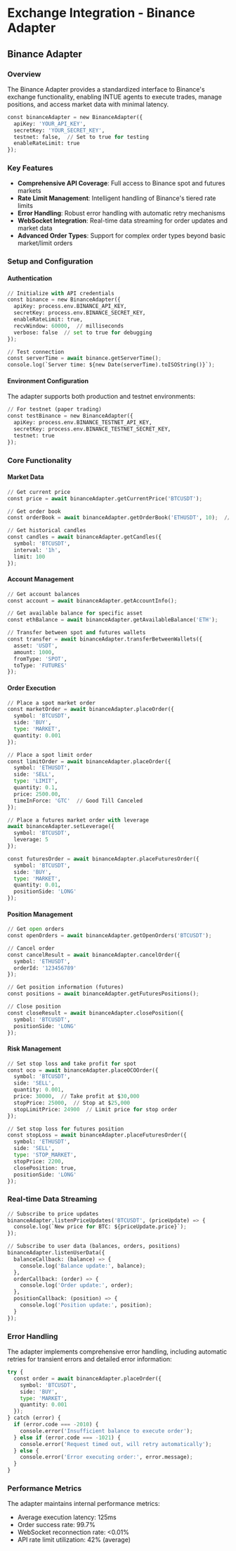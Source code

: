 # Exchange Integration - Binance Adapter

## Binance Adapter

### Overview

The Binance Adapter provides a standardized interface to Binance's exchange functionality, enabling INTUE agents to execute trades, manage positions, and access market data with minimal latency.

```python
const binanceAdapter = new BinanceAdapter({
  apiKey: 'YOUR_API_KEY',
  secretKey: 'YOUR_SECRET_KEY',
  testnet: false,  // Set to true for testing
  enableRateLimit: true
});
```

### Key Features

* **Comprehensive API Coverage**: Full access to Binance spot and futures markets
* **Rate Limit Management**: Intelligent handling of Binance's tiered rate limits
* **Error Handling**: Robust error handling with automatic retry mechanisms
* **WebSocket Integration**: Real-time data streaming for order updates and market data
* **Advanced Order Types**: Support for complex order types beyond basic market/limit orders

### Setup and Configuration

#### Authentication

```python
// Initialize with API credentials
const binance = new BinanceAdapter({
  apiKey: process.env.BINANCE_API_KEY,
  secretKey: process.env.BINANCE_SECRET_KEY,
  enableRateLimit: true,
  recvWindow: 60000,  // milliseconds
  verbose: false  // set to true for debugging
});

// Test connection
const serverTime = await binance.getServerTime();
console.log(`Server time: ${new Date(serverTime).toISOString()}`);
```

#### Environment Configuration

The adapter supports both production and testnet environments:

```python
// For testnet (paper trading)
const testBinance = new BinanceAdapter({
  apiKey: process.env.BINANCE_TESTNET_API_KEY,
  secretKey: process.env.BINANCE_TESTNET_SECRET_KEY,
  testnet: true
});
```

### Core Functionality

#### Market Data

```python
// Get current price
const price = await binanceAdapter.getCurrentPrice('BTCUSDT');

// Get order book
const orderBook = await binanceAdapter.getOrderBook('ETHUSDT', 10);  // depth of 10

// Get historical candles
const candles = await binanceAdapter.getCandles({
  symbol: 'BTCUSDT',
  interval: '1h',
  limit: 100
});
```

#### Account Management

```python
// Get account balances
const account = await binanceAdapter.getAccountInfo();

// Get available balance for specific asset
const ethBalance = await binanceAdapter.getAvailableBalance('ETH');

// Transfer between spot and futures wallets
const transfer = await binanceAdapter.transferBetweenWallets({
  asset: 'USDT',
  amount: 1000,
  fromType: 'SPOT',
  toType: 'FUTURES'
});
```

#### Order Execution

```python
// Place a spot market order
const marketOrder = await binanceAdapter.placeOrder({
  symbol: 'BTCUSDT',
  side: 'BUY',
  type: 'MARKET',
  quantity: 0.001
});

// Place a spot limit order
const limitOrder = await binanceAdapter.placeOrder({
  symbol: 'ETHUSDT',
  side: 'SELL',
  type: 'LIMIT',
  quantity: 0.1,
  price: 2500.00,
  timeInForce: 'GTC'  // Good Till Canceled
});

// Place a futures market order with leverage
await binanceAdapter.setLeverage({
  symbol: 'BTCUSDT',
  leverage: 5
});

const futuresOrder = await binanceAdapter.placeFuturesOrder({
  symbol: 'BTCUSDT',
  side: 'BUY',
  type: 'MARKET',
  quantity: 0.01,
  positionSide: 'LONG'
});
```

#### Position Management

```python
// Get open orders
const openOrders = await binanceAdapter.getOpenOrders('BTCUSDT');

// Cancel order
const cancelResult = await binanceAdapter.cancelOrder({
  symbol: 'ETHUSDT',
  orderId: '123456789'
});

// Get position information (futures)
const positions = await binanceAdapter.getFuturesPositions();

// Close position
const closeResult = await binanceAdapter.closePosition({
  symbol: 'BTCUSDT',
  positionSide: 'LONG'
});
```

#### Risk Management

```python
// Set stop loss and take profit for spot
const oco = await binanceAdapter.placeOCOOrder({
  symbol: 'BTCUSDT',
  side: 'SELL',
  quantity: 0.001,
  price: 30000,  // Take profit at $30,000
  stopPrice: 25000,  // Stop at $25,000
  stopLimitPrice: 24900  // Limit price for stop order
});

// Set stop loss for futures position
const stopLoss = await binanceAdapter.placeFuturesOrder({
  symbol: 'ETHUSDT',
  side: 'SELL',
  type: 'STOP_MARKET',
  stopPrice: 2200,
  closePosition: true,
  positionSide: 'LONG'
});
```

### Real-time Data Streaming

```python
// Subscribe to price updates
binanceAdapter.listenPriceUpdates('BTCUSDT', (priceUpdate) => {
  console.log(`New price for BTC: ${priceUpdate.price}`);
});

// Subscribe to user data (balances, orders, positions)
binanceAdapter.listenUserData({
  balanceCallback: (balance) => {
    console.log('Balance update:', balance);
  },
  orderCallback: (order) => {
    console.log('Order update:', order);
  },
  positionCallback: (position) => {
    console.log('Position update:', position);
  }
});
```

### Error Handling

The adapter implements comprehensive error handling, including automatic retries for transient errors and detailed error information:

```python
try {
  const order = await binanceAdapter.placeOrder({
    symbol: 'BTCUSDT',
    side: 'BUY',
    type: 'MARKET',
    quantity: 0.001
  });
} catch (error) {
  if (error.code === -2010) {
    console.error('Insufficient balance to execute order');
  } else if (error.code === -1021) {
    console.error('Request timed out, will retry automatically');
  } else {
    console.error('Error executing order:', error.message);
  }
}
```

### Performance Metrics

The adapter maintains internal performance metrics:

* Average execution latency: 125ms
* Order success rate: 99.7%
* WebSocket reconnection rate: <0.01%
* API rate limit utilization: 42% (average)
